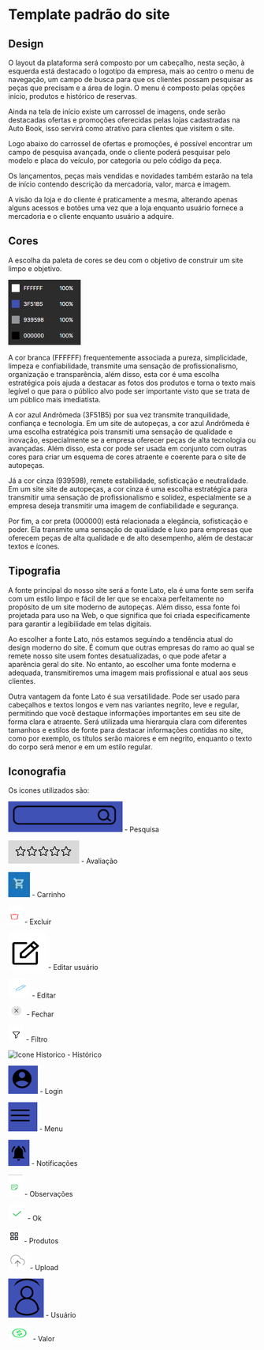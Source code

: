 # Template padrão do site

## Design

O layout da plataforma será composto por um cabeçalho, nesta seção, à esquerda está destacado o logotipo da empresa, mais ao centro o menu de navegação, um campo de busca para que os clientes possam pesquisar as peças que precisam e a área de login. O menu é composto pelas opções inicio, produtos e histórico de reservas.

Ainda na tela de início existe um carrossel de imagens, onde serão destacadas ofertas e promoções oferecidas pelas lojas cadastradas na Auto Book, isso servirá como atrativo para clientes que visitem o site.

Logo abaixo do carrossel de ofertas e promoções, é possível encontrar um campo de pesquisa avançada, onde o cliente poderá pesquisar pelo modelo e placa do veículo, por categoria ou pelo código da peça.

Os lançamentos, peças mais vendidas e novidades também estarão na tela de início contendo descrição da mercadoria, valor, marca e imagem. 

A visão da loja e do cliente é praticamente a mesma, alterando apenas alguns acessos e botões uma vez que a loja enquanto usuário fornece a mercadoria e o cliente enquanto usuário a adquire.

## Cores

A escolha da paleta de cores se deu com o objetivo de construir um site limpo e objetivo.

![Paleta de Cores](https://github.com/ICEI-PUC-Minas-PBR-SI/pbr-si-2023-1-p1-proj-web-g10-grupo10/blob/main/docs/img/TelasEPaleta/Paleta.png?raw=true)

A cor branca (FFFFFF) frequentemente associada a pureza, simplicidade, limpeza e confiabilidade, transmite uma sensação de profissionalismo, organização e transparência, além disso, esta cor é uma escolha estratégica pois ajuda a destacar as fotos dos produtos e torna o texto mais legível o que para o público alvo pode ser importante visto que se trata de um público mais imediatista. 

A cor azul Andrômeda (3F51B5) por sua vez transmite tranquilidade, confiança e tecnologia. Em um site de autopeças, a cor azul Andrômeda é uma escolha estratégica pois transmiti uma sensação de qualidade e inovação, especialmente se a empresa oferecer peças de alta tecnologia ou avançadas. Além disso, esta cor pode ser usada em conjunto com outras cores para criar um esquema de cores atraente e coerente para o site de autopeças. 

Já a cor cinza (939598), remete estabilidade, sofisticação e neutralidade. Em um site site de autopeças, a cor cinza é uma escolha estratégica para transmitir uma sensação de profissionalismo e solidez, especialmente se a empresa deseja transmitir uma imagem de confiabilidade e segurança.

Por fim, a cor preta (000000) está relacionada a elegância, sofisticação e poder. Ela transmite uma sensação de qualidade e luxo para empresas que oferecem peças de alta qualidade e de alto desempenho, além de destacar textos e ícones. 


## Tipografia

A fonte principal do nosso site será a fonte Lato, ela é uma fonte sem serifa com um estilo limpo e fácil de ler que se encaixa perfeitamente no propósito de um site moderno de autopeças. Além disso, essa fonte foi projetada para uso na Web, o que significa que foi criada especificamente para garantir a legibilidade em telas digitais.

Ao escolher a fonte Lato, nós estamos seguindo a tendência atual do design moderno do site. É comum que outras empresas do ramo ao qual se remete nosso site usem fontes desatualizadas, o que pode afetar a aparência geral do site. No entanto, ao escolher uma fonte moderna e adequada, transmitiremos uma imagem mais profissional e atual aos seus clientes.

Outra vantagem da fonte Lato é sua versatilidade. Pode ser usado para cabeçalhos e textos longos e vem nas variantes negrito, leve e regular, permitindo que você destaque informações importantes em seu site de forma clara e atraente.
Será utilizada uma hierarquia clara com diferentes tamanhos e estilos de fonte para destacar informações contidas no site, como por exemplo, os títulos serão maiores e em negrito, enquanto o texto do corpo será menor e em um estilo regular.


## Iconografia

Os icones utilizados são:

![Barra de Pesquisa](https://github.com/ICEI-PUC-Minas-PBR-SI/pbr-si-2023-1-p1-proj-web-g10-grupo10/blob/main/docs/img/Icones/BarraDePesquisa.png?raw=true) - Pesquisa

![Icone Avaliacao](https://github.com/ICEI-PUC-Minas-PBR-SI/pbr-si-2023-1-p1-proj-web-g10-grupo10/blob/main/docs/img/Icones/IconeAvalicacao.png?raw=true) - Avaliação 

![Icone Carrinho de Compras](https://github.com/ICEI-PUC-Minas-PBR-SI/pbr-si-2023-1-p1-proj-web-g10-grupo10/blob/main/docs/img/Icones/IconeCarrinha.png?raw=true) - Carrinho 

![Icone Delete](https://github.com/ICEI-PUC-Minas-PBR-SI/pbr-si-2023-1-p1-proj-web-g10-grupo10/blob/main/docs/img/Icones/IconeDelete.png?raw=true) - Excluir

![Icone Editar](https://github.com/ICEI-PUC-Minas-PBR-SI/pbr-si-2023-1-p1-proj-web-g10-grupo10/blob/main/docs/img/Icones/IconeEditar.png?raw=true) - Editar usuário

![Icone Editar Azul](https://github.com/ICEI-PUC-Minas-PBR-SI/pbr-si-2023-1-p1-proj-web-g10-grupo10/blob/main/docs/img/Icones/IconeEditarAzul.png?raw=true) - Editar

![Icone Fechar](https://github.com/ICEI-PUC-Minas-PBR-SI/pbr-si-2023-1-p1-proj-web-g10-grupo10/blob/main/docs/img/Icones/IconeFechar.png?raw=true) - Fechar

![Icone Filtro](https://github.com/ICEI-PUC-Minas-PBR-SI/pbr-si-2023-1-p1-proj-web-g10-grupo10/blob/main/docs/img/Icones/IconeFiltro.png?raw=true) - Filtro

![Icone Historico](https://github.com/ICEI-PUC-Minas-PBR-SI/pbr-si-2023-1-p1-proj-web-g10-grupo10/blob/main/docs/img/Icones/IconeHist%C3%B3rico.png?raw=true) - Histórico

![Icone Login](https://github.com/ICEI-PUC-Minas-PBR-SI/pbr-si-2023-1-p1-proj-web-g10-grupo10/blob/main/docs/img/Icones/IconeLogin.png?raw=true) - Login

![Icone Menu](https://github.com/ICEI-PUC-Minas-PBR-SI/pbr-si-2023-1-p1-proj-web-g10-grupo10/blob/main/docs/img/Icones/IconeMenu.png?raw=true) - Menu

![Icone Notificacao](https://github.com/ICEI-PUC-Minas-PBR-SI/pbr-si-2023-1-p1-proj-web-g10-grupo10/blob/main/docs/img/Icones/IconeNotificacao.png?raw=true) - Notificações

![Icone Obs](https://github.com/ICEI-PUC-Minas-PBR-SI/pbr-si-2023-1-p1-proj-web-g10-grupo10/blob/main/docs/img/Icones/IconeObs.png?raw=true) - Observações

![Icone Ok](https://github.com/ICEI-PUC-Minas-PBR-SI/pbr-si-2023-1-p1-proj-web-g10-grupo10/blob/main/docs/img/Icones/IconeOk.png?raw=true) - Ok

![Icone Produtos](https://github.com/ICEI-PUC-Minas-PBR-SI/pbr-si-2023-1-p1-proj-web-g10-grupo10/blob/main/docs/img/Icones/IconeProdutos.png?raw=true) - Produtos

![Icone Upload](https://github.com/ICEI-PUC-Minas-PBR-SI/pbr-si-2023-1-p1-proj-web-g10-grupo10/blob/main/docs/img/Icones/IconeUpload.png?raw=true) - Upload

![Icone Usuario](https://github.com/ICEI-PUC-Minas-PBR-SI/pbr-si-2023-1-p1-proj-web-g10-grupo10/blob/main/docs/img/Icones/IconeUsuario.png?raw=true) - Usuário

![Icone Valor](https://github.com/ICEI-PUC-Minas-PBR-SI/pbr-si-2023-1-p1-proj-web-g10-grupo10/blob/main/docs/img/Icones/IconeValor.png?raw=true) - Valor
